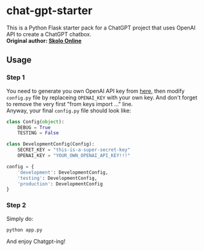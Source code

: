 # chat-gpt-starter
This is a Python Flask starter pack for a ChatGPT project that uses OpenAI API to create a ChatGPT chatbox.  
**Original author: [Skolo Online](https://github.com/skolo-online/chat-gpt-starter)**

## Usage
### Step 1 
You need to generate you own OpenAI API key from [here](https://platform.openai.com/account/api-keys), then modify `config.py` file by replaceing `OPENAI_KEY` with your own key. And don't forget to remove the very first "from keys import ..." line.  
Anyway, your final `config.py` file should look like:
```python
class Config(object):
    DEBUG = True
    TESTING = False

class DevelopmentConfig(Config):
    SECRET_KEY = "this-is-a-super-secret-key"
    OPENAI_KEY = "YOUR_OWN_OPENAI_API_KEY!!!"

config = {
    'development': DevelopmentConfig,
    'testing': DevelopmentConfig,
    'production': DevelopmentConfig
}
```
### Step 2
Simply do:
```shell
python app.py
```

And enjoy Chatgpt-ing! 
